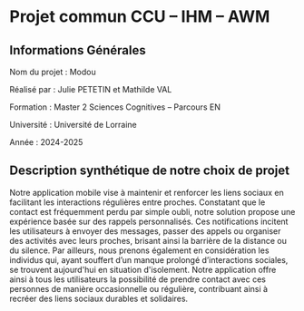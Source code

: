 # Projet commun CCU – IHM – AWM

## Informations Générales

Nom du projet : Modou

Réalisé par : Julie PETETIN et Mathilde VAL

Formation : Master 2 Sciences Cognitives – Parcours EN

Université : Université de Lorraine

Année : 2024-2025

## Description synthétique de notre choix de projet

Notre application mobile vise à maintenir et renforcer les liens sociaux en facilitant les
interactions régulières entre proches. Constatant que le contact est fréquemment perdu par
simple oubli, notre solution propose une expérience basée sur des rappels personnalisés. Ces
notifications incitent les utilisateurs à envoyer des messages, passer des appels ou organiser des
activités avec leurs proches, brisant ainsi la barrière de la distance ou du silence.
Par ailleurs, nous prenons également en considération les individus qui, ayant souffert d’un
manque prolongé d’interactions sociales, se trouvent aujourd'hui en situation d'isolement.
Notre application offre ainsi à tous les utilisateurs la possibilité de prendre contact avec ces
personnes de manière occasionnelle ou régulière, contribuant ainsi à recréer des liens sociaux
durables et solidaires.

